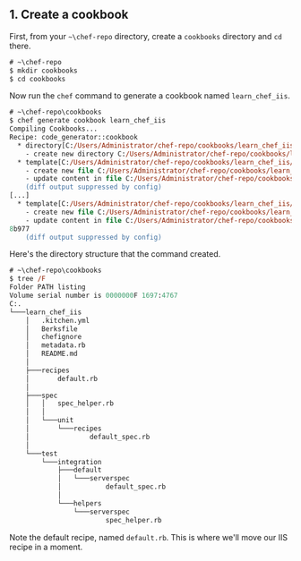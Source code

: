 ## 1. Create a cookbook

First, from your <code class="file-path">~\chef-repo</code> directory, create a <code class="file-path">cookbooks</code> directory and `cd` there.

```ps
# ~\chef-repo
$ mkdir cookbooks
$ cd cookbooks
```

Now run the `chef` command to generate a cookbook named `learn_chef_iis`.

```ps
# ~\chef-repo\cookbooks
$ chef generate cookbook learn_chef_iis
Compiling Cookbooks...
Recipe: code_generator::cookbook
  * directory[C:/Users/Administrator/chef-repo/cookbooks/learn_chef_iis] action create
    - create new directory C:/Users/Administrator/chef-repo/cookbooks/learn_chef_iis
  * template[C:/Users/Administrator/chef-repo/cookbooks/learn_chef_iis/metadata.rb] action create_if_missing
    - create new file C:/Users/Administrator/chef-repo/cookbooks/learn_chef_iis/metadata.rb
    - update content in file C:/Users/Administrator/chef-repo/cookbooks/learn_chef_iis/metadata.rb from none
    (diff output suppressed by config)
[...]
  * template[C:/Users/Administrator/chef-repo/cookbooks/learn_chef_iis/recipes/default.rb] action create_if_missing
    - create new file C:/Users/Administrator/chef-repo/cookbooks/learn_chef_iis/recipes/default.rb
    - update content in file C:/Users/Administrator/chef-repo/cookbooks/learn_chef_iis/recipes/default.rb from none to 0
8b977
    (diff output suppressed by config) 
```

Here's the directory structure that the command created.

```ps
# ~\chef-repo\cookbooks
$ tree /F
Folder PATH listing
Volume serial number is 0000000F 1697:4767
C:.
└───learn_chef_iis
    │   .kitchen.yml
    │   Berksfile
    │   chefignore
    │   metadata.rb
    │   README.md
    │
    ├───recipes
    │       default.rb
    │
    ├───spec
    │   │   spec_helper.rb
    │   │
    │   └───unit
    │       └───recipes
    │               default_spec.rb
    │
    └───test
        └───integration
            ├───default
            │   └───serverspec
            │           default_spec.rb
            │
            └───helpers
                └───serverspec
                        spec_helper.rb
```

Note the default recipe, named <code class="file-path">default.rb</code>. This is where we'll move our IIS recipe in a moment.
